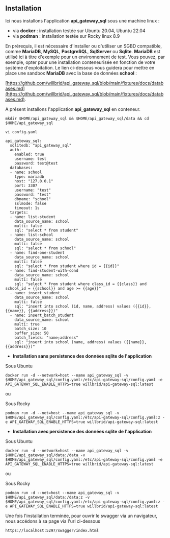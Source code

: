 ## Installation

Ici nous installons l'application **api_gateway_sql** sous une machine linux :
- via **docker** : installation testée sur Ubuntu 20.04, Ubuntu 22.04
- via **podman** : installation testée sur Rocky linux 8.9

En prérequis, il est nécessaire d'installer ou d'utiliser un SGBD compatible, comme **MariaDB**, **MySQL**, **PostgreSQL**, **SqlServer** ou **Sqlite**. **MariaDB** est utilisé ici à titre d'exemple pour un environnement de test. Vous pouvez, par exemple, opter pour une installation conteneurisée en fonction de votre système d'exploitation. Le lien ci-dessous vous guidera pour mettre en place une sandbox **MariaDB** avec la base de données **school** :

[https://github.com/willbrid/api_gateway_sql/blob/main/fixtures/docs/databases.md](https://github.com/willbrid/api_gateway_sql/blob/main/fixtures/docs/databases.md).

A présent installons l'application **api_gateway_sql** en conteneur.

```
mkdir $HOME/api_gateway_sql && $HOME/api_gateway_sql/data && cd $HOME/api_gateway_sql
```

```
vi config.yaml
```

```
api_gateway_sql:
  sqlitedb: "api_gateway_sql"
  auth:
    enabled: true
    username: test
    password: test@test
  databases:
  - name: school
    type: mariadb
    host: "127.0.0.1"
    port: 3307
    username: "test"
    password: "test"
    dbname: "school"
    sslmode: false
    timeout: 1s
  targets:
  - name: list-student
    data_source_name: school
    multi: false
    sql: "select * from student"
  - name: list-school
    data_source_name: school
    multi: false
    sql: "select * from school"
  - name: find-one-student
    data_source_name: school
    multi: false
    sql: "select * from student where id = {{id}}"
  - name: find-student-with-cond
    data_source_name: school
    multi: false
    sql: "select * from student where class_id = {{class}} and school_id = {{school}} and age >= {{age}}"
  - name: insert_student
    data_source_name: school
    multi: false
    sql: "insert into school (id, name, address) values ({{id}}, {{name}}, {{address}})"
  - name: insert_batch_student
    data_source_name: school
    multi: true
    batch_size: 10
    buffer_size: 50
    batch_fields: "name;address"
    sql: "insert into school (name, address) values ({{name}}, {{address}})"
```

- **Installation sans persistence des données sqlite de l'application**

Sous Ubuntu
```
docker run -d --network=host --name api_gateway_sql -v $HOME/api_gateway_sql/config.yaml:/etc/api-gateway-sql/config.yaml -e API_GATEWAY_SQL_ENABLE_HTTPS=true willbrid/api-gateway-sql:latest
```

ou

Sous Rocky
```
podman run -d --net=host --name api_gateway_sql -v $HOME/api_gateway_sql/config.yaml:/etc/api-gateway-sql/config.yaml:z -e API_GATEWAY_SQL_ENABLE_HTTPS=true willbrid/api-gateway-sql:latest
```

- **Installation avec persistence des données sqlite de l'application**

Sous Ubuntu
```
docker run -d --network=host --name api_gateway_sql -v $HOME/api_gateway_sql/data:/data -v $HOME/api_gateway_sql/config.yaml:/etc/api-gateway-sql/config.yaml -e API_GATEWAY_SQL_ENABLE_HTTPS=true willbrid/api-gateway-sql:latest
```

ou

Sous Rocky
```
podman run -d --net=host --name api_gateway_sql -v $HOME/api_gateway_sql/data:/data:z -v $HOME/api_gateway_sql/config.yaml:/etc/api-gateway-sql/config.yaml:z -e API_GATEWAY_SQL_ENABLE_HTTPS=true willbrid/api-gateway-sql:latest
```

Une fois l'installation terminée, pour ouvrir le swagger via un navigateur, nous accédons à sa page via l'url ci-dessous

```
https://localhost:5297/swagger/index.html
```
